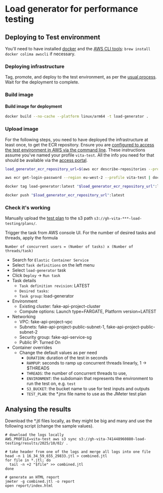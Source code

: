 # Load generator for performance testing

## Deploying to Test environment

You'll need to have installed [docker](https://www.docker.com/) and the [AWS CLI tools](https://aws.amazon.com/cli/): `brew install docker colima awscli` if necessary.

### Deploying infrastructure

Tag, promote, and deploy to the test environment, as per the [usual process](https://nhsd-confluence.digital.nhs.uk/spaces/Vacc/pages/989220238/Branching+and+release+strategy). Wait for the deployment to complete.

### Build image

#### Build image for deployment

```sh
docker build --no-cache --platform linux/arm64 -t load-generator .
```

### Upload image

For the following steps, you need to have deployed the infrastructure at least once, to get the ECR repository.
Ensure you are [configured to access the test environment in AWS via the command line](https://docs.aws.amazon.com/cli/latest/userguide/getting-started-quickstart.html). These instructions assume you've named your profile `vita-test`. All the info you need for that should be available via the [access portal](https://d-9c67018f89.awsapps.com/start/#/?tab=accounts).

```sh
load_generator_ecr_repository_url=$(aws ecr describe-repositories --profile vita-test | jq -r '.repositories[] | select(.repositoryName == "load-generator") | .repositoryUri')

aws ecr get-login-password --region eu-west-2 --profile vita-test | docker login --username AWS --password-stdin $(echo $load_generator_ecr_repository_url | cut -d/ -f1)

docker tag load-generator:latest "$load_generator_ecr_repository_url":latest

docker push "$load_generator_ecr_repository_url":latest
```

### Check it's working

Manually upload the [test plan](/performance/vita-user-journey.jmx) to the s3 path `s3://gh-vita-***-load-testing/plans/`.

Trigger the task from AWS console UI. For the number of desired tasks and threads, apply the formula

```text
Number of concurrent users = (Number of tasks) x (Number of threads/task)
```

- Search for `Elastic Container Service`
- Select `Task definitions` on the left menu
- Select `load-generator` task
- Click `Deploy` -> `Run task`
- Task details
  - `Task definition revision`: LATEST
  - `Desired tasks`: <based on above formula>
  - `Task group`: load-generator
- Environment
  - Existing cluster: fake-api-project-cluster
  - Compute options: Launch type=FARGATE, Platform version=LATEST
- Networking
  - VPC: fake-api-project-vpc
  - Subnets: fake-api-project-public-subnet-1, fake-api-project-public-subnet-2
  - Security group: fake-api-service-sg
  - Public IP: Turned On
- Container overrides
  - Change the default values as per need
    - `DURATION`: duration of the test in seconds
    - `RAMPUP`: seconds to ramp up concurrent threads linearly, 1 -> $THREADS
    - `THREADS`: the number of concurrent threads to use, <based on above formula>
    - `ENVIRONMENT`: the subdomain that represents the environment to run the test on, e.g. `test`
    - `S3_BUCKET`: the bucket name to use for test inputs and outputs
    - `TEST_PLAN`: the *.jmx file name to use as the JMeter test plan

## Analysing the results

Download the *.jtl files locally, as they might be big and many and use the following script (change the sample values).

```shell
# download the logs locally
AWS_PROFILE=vita-test aws s3 sync s3://gh-vita-741448960880-load-testing/results/2025/10/02/ .

# take header from one of the logs and merge all logs into one file
head -n 1 16_34_59_655_29833.jtl > combined.jtl
for file in *.jtl; do
  tail -n +2 "$file" >> combined.jtl
done

# generate an HTML report
jmeter -g combined.jtl -o report
open report/index.html
```
